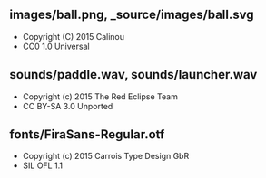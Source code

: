 images/ball.png, _source/images/ball.svg
----------------------------------------

- Copyright (C) 2015 Calinou
- CC0 1.0 Universal

sounds/paddle.wav, sounds/launcher.wav
--------------------------------------

- Copyright (c) 2015 The Red Eclipse Team
- CC BY-SA 3.0 Unported

fonts/FiraSans-Regular.otf
--------------------------

- Copyright (c) 2015 Carrois Type Design GbR
- SIL OFL 1.1
